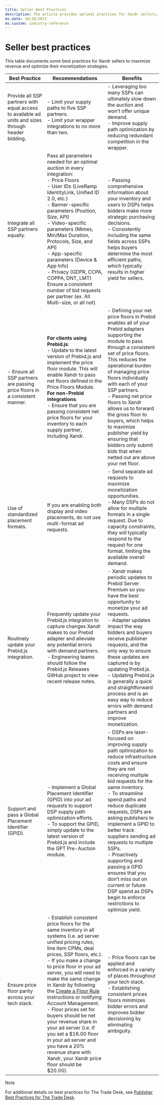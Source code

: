 ```yaml
---
title: Seller Best Practices
description: The article provides optimal practices for Xandr sellers, guiding them on maximizing revenue and optimizing monetization strategies.
ms.date: 10/28/2023
ms.custom: industry-reference
---
```


# Seller best practices

This table documents some best practices for Xandr sellers to maximize revenue and optimize their monetization strategies.

| Best Practice | Recommendations  | Benefits |
|---|---|---|
| Provide all SSP partners with equal access to available ad units and sizes through header bidding. | - Limit your supply paths to five SSP partners.<br> - Limit your wrapper integrations to no more than two. | - Leveraging too many SSPs can ultimately slow down the auction and won’t offer unique demand.<br> - Improve supply path optimization by reducing redundant competition in the wrapper. |
| Integrate all SSP partners equally. | Pass all parameters needed for an optimal auction in every integration:<br> - Price Floors<br> - User IDs (LiveRamp IdentityLink, Unified ID 2.0, etc.)<br> - Banner-specific parameters (Position, Size, API)<br> - Video-specific parameters (Mimes, Min/Max Duration, Protocols, Size, and API)<br> - App-specific parameters (Device & App Info)<br> - Privacy (GDPR, CCPA, COPPA, DNT, LMT)<br>Ensure a consistent number of bid requests per partner (ex. All Multi-size, or all not). | - Passing comprehensive information about your inventory and users to DSPs helps bidders make more strategic purchasing decisions.<br> - Consistently including the same fields across SSPs helps buyers determine the most efficient paths, which typically results in higher yield for sellers. |
| - Ensure all SSP partners are passing price floors in a consistent manner. | **For clients using Prebid.js**:<br> - Update to the latest version of Prebid.js and implement the price floor module. This will enable Xandr to pass net floors defined in the Price Floors Module.<br> **For non-Prebid integrations**:<br> - Ensure that you are passing consistent net price floors for your inventory to each supply partner, including Xandr. | - Defining your net price floors in Prebid enables all of your Prebid adapters supporting the module to pass through a consistent set of price floors. This reduces the operational burden of managing price floors individually with each of your SSP partners.<br> - Passing net price floors to Xandr allows us to forward the gross floor to buyers, which helps to maximize publisher yield by ensuring that bidders only submit bids that when netted out are above your net floor. |
| Use of standardized placement formats. | If you are enabling both display and video placements, do not use multi-format ad requests.   | - Send separate ad requests to maximize monetization opportunities.<br> - Many DSPs do not allow for multiple formats in a single request. Due to capacity constraints, they will typically respond to the request for one format, limiting the available overall demand. |
| Routinely update your Prebid.js integration. | Frequently update your Prebid.js integration to capture changes Xandr makes to our Prebid adapter and alleviate any potential errors with demand partners.<br> - Engineering teams should follow the Prebid.js Releases GitHub project to view recent release notes.  | - Xandr makes periodic updates to Prebid Server Premium so you have the best opportunity to monetize your ad requests.<br> - Adapter updates impact the way bidders and buyers receive publisher requests, and the only way to ensure these updates are captured is by updating Prebid.js.<br> - Updating Prebid.js is generally a quick and straightforward process and is an easy way to reduce errors with demand partners and improve monetization. |
| Support and pass a Global Placement Identifier (GPID). | - Implement a Global Placement Identifier (GPID) into your ad requests to support DSP supply path optimization efforts.<br> - To support the GPID, simply update to the latest version of Prebid.js and include the GPT Pre-Auction module. | - DSPs are laser-focused on improving supply path optimization to reduce infrastructure costs and ensure they are not receiving multiple bid requests for the same inventory.<br> - To streamline spend paths and reduce duplicate requests, DSPs are asking publishers to implement a GPID to better track suppliers sending ad requests to multiple SSPs.<br> - Proactively supporting and passing a GPID ensures that you don’t miss out on current or future DSP spend as DSPs begin to enforce restrictions to optimize yield. |
| Ensure price floor parity across your tech stack. | - Establish consistent price floors for the same inventory in all systems (i.e. ad server unified pricing rules, line item CPMs, deal prices, SSP floors, etc.).<br> - If you make a change to price floor in your ad server, you will need to make the same change in Xandr by following the [Create a Floor Rule](../monetize/create-a-floor-rule.md) instructions or notifying Account Management.<br> - Floor prices set for buyers should be net your revenue share in your ad server (i.e. if you set a $16.00 floor in your ad server and you have a 20% revenue share with Xandr, your Xandr price floor should be $20.00). | - Price floors can be applied and enforced in a variety of places throughout your tech stack.<br> - Establishing consistent prices floors minimizes bidder errors and improves bidder decisioning by eliminating ambiguity. |

> [!NOTE]
> For additional details on best practices for The Trade Desk, see [Publisher Best Practices for The Trade Desk](publisher-best-practices-for-the-trade-desk.md).
